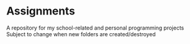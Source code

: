 # Assignments
A repository for my school-related and personal programming projects
Subject to change when new folders are created/destroyed
